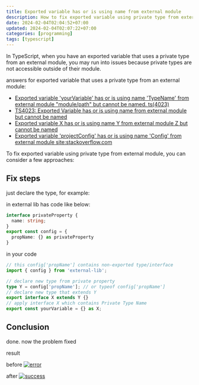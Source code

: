 ```yaml
---
title: Exported variable has or is using name from external module
description: How to fix exported variable using private type from external module
date: 2024-02-04T02:04:52+07:00
updated: 2024-02-04T02:07:22+07:00
categories: [programming]
tags: [typescript]
---
```


In TypeScript, when you have an exported variable that uses a private type from an external module, you may run into issues because private types are not accessible outside of their module. 

answers for exported variable that uses a private type from an external module:

- [Exported variable 'yourVariable' has or is using name 'TypeName' from external module "module/path" but cannot be named. ts(4023)](https://stackoverflow.com/questions/61456979/solve-react-typescript-error-export-variable-is-using-name-from-external-modul/77933352#77933352)
- [TS4023: Exported Variable <x> has or is using name <y> from external module but cannot be named](https://stackoverflow.com/questions/43900035/ts4023-exported-variable-x-has-or-is-using-name-y-from-external-module-but)
- [Exported variable X has or is using name Y from external module Z but cannot be named](https://stackoverflow.com/questions/62538330/exported-variable-x-has-or-is-using-name-y-from-external-module-z-but-cannot-be)
- [Exported variable 'projectConfig' has or is using name 'Config' from external module site:stackoverflow.com](https://www.google.com/search?q=Exported+variable+%27projectConfig%27+has+or+is+using+name+%27Config%27+from+external+module+site:stackoverflow.com&client=firefox-b-d&sca_esv=5c40852b81bce253&sxsrf=ACQVn0_cbfoN2nZaFBculzZNSiBrQy0xKw:1706986272038&sa=X&ved=2ahUKEwig_oWz64-EAxXH4jgGHU4tD10QrQIoBHoECBMQBQ&biw=1366&bih=615&dpr=1)

To fix exported variable using private type from external module, you can consider a few approaches:

## Fix steps

just declare the type, for example:

in external lib has code like below:

```ts
interface privateProperty {
  name: string;
}
export const config = {
  propName: {} as privateProperty
}
```

in your code

```ts
// this config['propName'] contains non-exported type/interface
import { config } from 'external-lib';

// declare new type from private property
type Y = config['propName']; // or typeof config['propName']
// declare new type that extends Y
export interface X extends Y {}
// apply interface X which contains Private Type Name
export const yourVariable = {} as X;
```

## Conclusion

done. now the problem fixed

result 

before 
[![error][1]][1]

after
[![success][2]][2]


  [1]: https://i.stack.imgur.com/6zwQS.png
  [2]: https://i.stack.imgur.com/uVeAs.png
